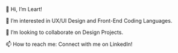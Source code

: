 👋 Hi, I’m Leart!

👀 I’m interested in UX/UI Design and Front-End Coding Languages.

💞️ I’m looking to collaborate on Design Projects.

📫 How to reach me: Connect with me on LinkedIn!

<!---
leartmaloku/leartmaloku is a ✨ special ✨ repository because its `README.md` (this file) appears on your GitHub profile.
You can click the Preview link to take a look at your changes.
--->
